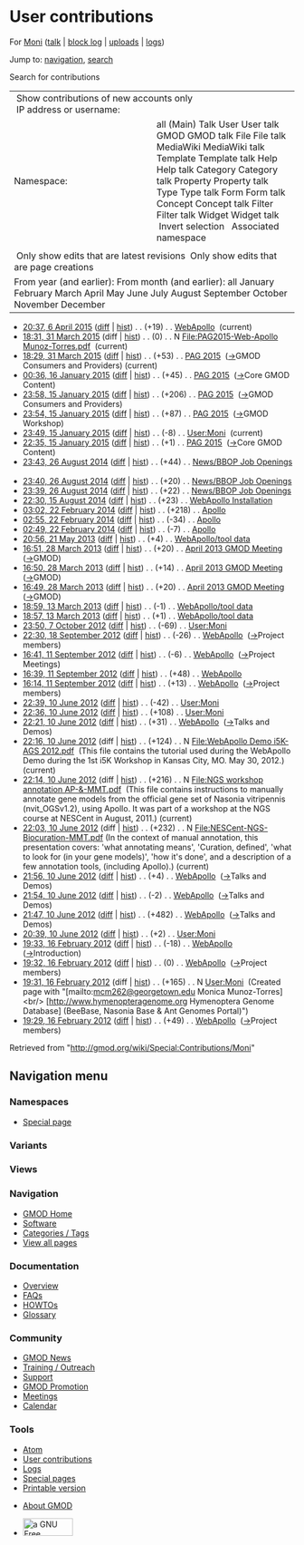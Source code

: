 <div id="mw-page-base" class="noprint">

</div>

<div id="mw-head-base" class="noprint">

</div>

<div id="content" class="mw-body" role="main">

<span id="top"></span>

<div id="mw-js-message" style="display:none;">

</div>



# <span dir="auto">User contributions</span>

<div id="bodyContent">

<div id="contentSub">

For [Moni](/wiki/User:Moni "User:Moni") (<a
href="/mediawiki/index.php?title=User_talk:Moni&amp;action=edit&amp;redlink=1"
class="new" title="User talk:Moni (page does not exist)">talk</a> \|
[block
log](/mediawiki/index.php?title=Special:Log/block&page=User%3AMoni "Special:Log/block")
\| [uploads](/wiki/Special:ListFiles/Moni "Special:ListFiles/Moni") \|
[logs](/wiki/Special:Log/Moni "Special:Log/Moni"))

</div>

<div id="jump-to-nav" class="mw-jump">

Jump to: [navigation](#mw-navigation), [search](#p-search)

</div>

<div id="mw-content-text">

Search for contributions

<table class="mw-contributions-table">
<colgroup>
<col style="width: 50%" />
<col style="width: 50%" />
</colgroup>
<tbody>
<tr class="odd">
<td colspan="2"> Show contributions of new accounts only<br />
 IP address or username:</td>
</tr>
<tr class="even">
<td class="mw-label">Namespace:</td>
<td>all (Main) Talk User User talk GMOD GMOD talk File File talk
MediaWiki MediaWiki talk Template Template talk Help Help talk Category
Category talk Property Property talk Type Type talk Form Form talk
Concept Concept talk Filter Filter talk Widget Widget talk  
 Invert selection 
 Associated namespace </td>
</tr>
<tr class="odd">
<td colspan="2"></td>
</tr>
<tr class="even">
<td colspan="2"> Only show edits that are latest revisions
 Only show edits that are page creations</td>
</tr>
<tr class="odd">
<td colspan="2">From year (and earlier): From month (and earlier): all
January February March April May June July August September October
November December</td>
</tr>
</tbody>
</table>

- <a href="/mediawiki/index.php?title=WebApollo&amp;oldid=26715"
  class="mw-changeslist-date" title="WebApollo">20:37, 6 April 2015</a>
  ([diff](/mediawiki/index.php?title=WebApollo&diff=prev&oldid=26715 "WebApollo")
  \|
  [hist](/mediawiki/index.php?title=WebApollo&action=history "WebApollo"))
  <span class="mw-changeslist-separator">. .</span>
  <span class="mw-plusminus-pos" dir="ltr"
  title="4,028 bytes after change">(+19)</span>‎
  <span class="mw-changeslist-separator">. .</span>
  <a href="/wiki/WebApollo" class="mw-contributions-title"
  title="WebApollo">WebApollo</a> ‎
  <span class="mw-uctop">(current)</span>
- <a
  href="/mediawiki/index.php?title=File:PAG2015-Web-Apollo_Munoz-Torres.pdf&amp;oldid=26708"
  class="mw-changeslist-date"
  title="File:PAG2015-Web-Apollo Munoz-Torres.pdf">18:31, 31 March
  2015</a> (diff \|
  [hist](/mediawiki/index.php?title=File:PAG2015-Web-Apollo_Munoz-Torres.pdf&action=history "File:PAG2015-Web-Apollo Munoz-Torres.pdf"))
  <span class="mw-changeslist-separator">. .</span>
  <span class="mw-plusminus-null" dir="ltr"
  title="0 bytes after change">(0)</span>‎
  <span class="mw-changeslist-separator">. .</span> N
  <a href="/wiki/File:PAG2015-Web-Apollo_Munoz-Torres.pdf"
  class="mw-contributions-title"
  title="File:PAG2015-Web-Apollo Munoz-Torres.pdf">File:PAG2015-Web-Apollo
  Munoz-Torres.pdf</a> ‎ <span class="mw-uctop">(current)</span>
- <a href="/mediawiki/index.php?title=PAG_2015&amp;oldid=26707"
  class="mw-changeslist-date" title="PAG 2015">18:29, 31 March 2015</a>
  ([diff](/mediawiki/index.php?title=PAG_2015&diff=prev&oldid=26707 "PAG 2015")
  \|
  [hist](/mediawiki/index.php?title=PAG_2015&action=history "PAG 2015"))
  <span class="mw-changeslist-separator">. .</span>
  <span class="mw-plusminus-pos" dir="ltr"
  title="19,069 bytes after change">(+53)</span>‎
  <span class="mw-changeslist-separator">. .</span>
  <a href="/wiki/PAG_2015" class="mw-contributions-title"
  title="PAG 2015">PAG 2015</a> ‎
  <span class="comment">([→](/wiki/PAG_2015#GMOD_Consumers_and_Providers "PAG 2015")‎<span dir="auto"><span class="autocomment">GMOD
  Consumers and Providers</span></span>)</span>
  <span class="mw-uctop">(current)</span>
- <a href="/mediawiki/index.php?title=PAG_2015&amp;oldid=26364"
  class="mw-changeslist-date" title="PAG 2015">00:36, 16 January 2015</a>
  ([diff](/mediawiki/index.php?title=PAG_2015&diff=prev&oldid=26364 "PAG 2015")
  \|
  [hist](/mediawiki/index.php?title=PAG_2015&action=history "PAG 2015"))
  <span class="mw-changeslist-separator">. .</span>
  <span class="mw-plusminus-pos" dir="ltr"
  title="16,844 bytes after change">(+45)</span>‎
  <span class="mw-changeslist-separator">. .</span>
  <a href="/wiki/PAG_2015" class="mw-contributions-title"
  title="PAG 2015">PAG 2015</a> ‎
  <span class="comment">([→](/wiki/PAG_2015#Core_GMOD_Content "PAG 2015")‎<span dir="auto"><span class="autocomment">Core
  GMOD Content</span></span>)</span>
- <a href="/mediawiki/index.php?title=PAG_2015&amp;oldid=26363"
  class="mw-changeslist-date" title="PAG 2015">23:58, 15 January 2015</a>
  ([diff](/mediawiki/index.php?title=PAG_2015&diff=prev&oldid=26363 "PAG 2015")
  \|
  [hist](/mediawiki/index.php?title=PAG_2015&action=history "PAG 2015"))
  <span class="mw-changeslist-separator">. .</span>
  <span class="mw-plusminus-pos" dir="ltr"
  title="16,799 bytes after change">(+206)</span>‎
  <span class="mw-changeslist-separator">. .</span>
  <a href="/wiki/PAG_2015" class="mw-contributions-title"
  title="PAG 2015">PAG 2015</a> ‎
  <span class="comment">([→](/wiki/PAG_2015#GMOD_Consumers_and_Providers "PAG 2015")‎<span dir="auto"><span class="autocomment">GMOD
  Consumers and Providers</span></span>)</span>
- <a href="/mediawiki/index.php?title=PAG_2015&amp;oldid=26362"
  class="mw-changeslist-date" title="PAG 2015">23:54, 15 January 2015</a>
  ([diff](/mediawiki/index.php?title=PAG_2015&diff=prev&oldid=26362 "PAG 2015")
  \|
  [hist](/mediawiki/index.php?title=PAG_2015&action=history "PAG 2015"))
  <span class="mw-changeslist-separator">. .</span>
  <span class="mw-plusminus-pos" dir="ltr"
  title="16,593 bytes after change">(+87)</span>‎
  <span class="mw-changeslist-separator">. .</span>
  <a href="/wiki/PAG_2015" class="mw-contributions-title"
  title="PAG 2015">PAG 2015</a> ‎
  <span class="comment">([→](/wiki/PAG_2015#GMOD_Workshop "PAG 2015")‎<span dir="auto"><span class="autocomment">GMOD
  Workshop</span></span>)</span>
- <a href="/mediawiki/index.php?title=User:Moni&amp;oldid=26361"
  class="mw-changeslist-date" title="User:Moni">23:49, 15 January 2015</a>
  ([diff](/mediawiki/index.php?title=User:Moni&diff=prev&oldid=26361 "User:Moni")
  \|
  [hist](/mediawiki/index.php?title=User:Moni&action=history "User:Moni"))
  <span class="mw-changeslist-separator">. .</span>
  <span class="mw-plusminus-neg" dir="ltr"
  title="156 bytes after change">(-8)</span>‎
  <span class="mw-changeslist-separator">. .</span>
  <a href="/wiki/User:Moni" class="mw-contributions-title"
  title="User:Moni">User:Moni</a> ‎
  <span class="mw-uctop">(current)</span>
- <a href="/mediawiki/index.php?title=PAG_2015&amp;oldid=26360"
  class="mw-changeslist-date" title="PAG 2015">22:35, 15 January 2015</a>
  ([diff](/mediawiki/index.php?title=PAG_2015&diff=prev&oldid=26360 "PAG 2015")
  \|
  [hist](/mediawiki/index.php?title=PAG_2015&action=history "PAG 2015"))
  <span class="mw-changeslist-separator">. .</span>
  <span class="mw-plusminus-pos" dir="ltr"
  title="16,506 bytes after change">(+1)</span>‎
  <span class="mw-changeslist-separator">. .</span>
  <a href="/wiki/PAG_2015" class="mw-contributions-title"
  title="PAG 2015">PAG 2015</a> ‎
  <span class="comment">([→](/wiki/PAG_2015#Core_GMOD_Content "PAG 2015")‎<span dir="auto"><span class="autocomment">Core
  GMOD Content</span></span>)</span>
- <a
  href="/mediawiki/index.php?title=News/BBOP_Job_Openings&amp;oldid=26025"
  class="mw-changeslist-date" title="News/BBOP Job Openings">23:43, 26
  August 2014</a>
  ([diff](/mediawiki/index.php?title=News/BBOP_Job_Openings&diff=prev&oldid=26025 "News/BBOP Job Openings")
  \|
  [hist](/mediawiki/index.php?title=News/BBOP_Job_Openings&action=history "News/BBOP Job Openings"))
  <span class="mw-changeslist-separator">. .</span>
  <span class="mw-plusminus-pos" dir="ltr"
  title="10,271 bytes after change">(+44)</span>‎
  <span class="mw-changeslist-separator">. .</span>
  <a href="/wiki/News/BBOP_Job_Openings" class="mw-contributions-title"
  title="News/BBOP Job Openings">News/BBOP Job Openings</a> ‎
- <a
  href="/mediawiki/index.php?title=News/BBOP_Job_Openings&amp;oldid=26024"
  class="mw-changeslist-date" title="News/BBOP Job Openings">23:40, 26
  August 2014</a>
  ([diff](/mediawiki/index.php?title=News/BBOP_Job_Openings&diff=prev&oldid=26024 "News/BBOP Job Openings")
  \|
  [hist](/mediawiki/index.php?title=News/BBOP_Job_Openings&action=history "News/BBOP Job Openings"))
  <span class="mw-changeslist-separator">. .</span>
  <span class="mw-plusminus-pos" dir="ltr"
  title="10,227 bytes after change">(+20)</span>‎
  <span class="mw-changeslist-separator">. .</span>
  <a href="/wiki/News/BBOP_Job_Openings" class="mw-contributions-title"
  title="News/BBOP Job Openings">News/BBOP Job Openings</a> ‎
- <a
  href="/mediawiki/index.php?title=News/BBOP_Job_Openings&amp;oldid=26023"
  class="mw-changeslist-date" title="News/BBOP Job Openings">23:39, 26
  August 2014</a>
  ([diff](/mediawiki/index.php?title=News/BBOP_Job_Openings&diff=prev&oldid=26023 "News/BBOP Job Openings")
  \|
  [hist](/mediawiki/index.php?title=News/BBOP_Job_Openings&action=history "News/BBOP Job Openings"))
  <span class="mw-changeslist-separator">. .</span>
  <span class="mw-plusminus-pos" dir="ltr"
  title="10,207 bytes after change">(+22)</span>‎
  <span class="mw-changeslist-separator">. .</span>
  <a href="/wiki/News/BBOP_Job_Openings" class="mw-contributions-title"
  title="News/BBOP Job Openings">News/BBOP Job Openings</a> ‎
- <a
  href="/mediawiki/index.php?title=WebApollo_Installation&amp;oldid=26021"
  class="mw-changeslist-date" title="WebApollo Installation">22:30, 15
  August 2014</a>
  ([diff](/mediawiki/index.php?title=WebApollo_Installation&diff=prev&oldid=26021 "WebApollo Installation")
  \|
  [hist](/mediawiki/index.php?title=WebApollo_Installation&action=history "WebApollo Installation"))
  <span class="mw-changeslist-separator">. .</span>
  <span class="mw-plusminus-pos" dir="ltr"
  title="89,306 bytes after change">(+23)</span>‎
  <span class="mw-changeslist-separator">. .</span>
  <a href="/wiki/WebApollo_Installation" class="mw-contributions-title"
  title="WebApollo Installation">WebApollo Installation</a> ‎
- <a href="/mediawiki/index.php?title=Apollo&amp;oldid=25532"
  class="mw-changeslist-date" title="Apollo">03:02, 22 February 2014</a>
  ([diff](/mediawiki/index.php?title=Apollo&diff=prev&oldid=25532 "Apollo")
  \| [hist](/mediawiki/index.php?title=Apollo&action=history "Apollo"))
  <span class="mw-changeslist-separator">. .</span>
  <span class="mw-plusminus-pos" dir="ltr"
  title="4,633 bytes after change">(+218)</span>‎
  <span class="mw-changeslist-separator">. .</span>
  <a href="/wiki/Apollo" class="mw-contributions-title"
  title="Apollo">Apollo</a> ‎
- <a href="/mediawiki/index.php?title=Apollo&amp;oldid=25531"
  class="mw-changeslist-date" title="Apollo">02:55, 22 February 2014</a>
  ([diff](/mediawiki/index.php?title=Apollo&diff=prev&oldid=25531 "Apollo")
  \| [hist](/mediawiki/index.php?title=Apollo&action=history "Apollo"))
  <span class="mw-changeslist-separator">. .</span>
  <span class="mw-plusminus-neg" dir="ltr"
  title="4,415 bytes after change">(-34)</span>‎
  <span class="mw-changeslist-separator">. .</span>
  <a href="/wiki/Apollo" class="mw-contributions-title"
  title="Apollo">Apollo</a> ‎
- <a href="/mediawiki/index.php?title=Apollo&amp;oldid=25530"
  class="mw-changeslist-date" title="Apollo">02:49, 22 February 2014</a>
  ([diff](/mediawiki/index.php?title=Apollo&diff=prev&oldid=25530 "Apollo")
  \| [hist](/mediawiki/index.php?title=Apollo&action=history "Apollo"))
  <span class="mw-changeslist-separator">. .</span>
  <span class="mw-plusminus-neg" dir="ltr"
  title="4,449 bytes after change">(-7)</span>‎
  <span class="mw-changeslist-separator">. .</span>
  <a href="/wiki/Apollo" class="mw-contributions-title"
  title="Apollo">Apollo</a> ‎
- <a href="/mediawiki/index.php?title=WebApollo/tool_data&amp;oldid=23589"
  class="mw-changeslist-date" title="WebApollo/tool data">20:56, 21 May
  2013</a>
  ([diff](/mediawiki/index.php?title=WebApollo/tool_data&diff=prev&oldid=23589 "WebApollo/tool data")
  \|
  [hist](/mediawiki/index.php?title=WebApollo/tool_data&action=history "WebApollo/tool data"))
  <span class="mw-changeslist-separator">. .</span>
  <span class="mw-plusminus-pos" dir="ltr"
  title="4,767 bytes after change">(+4)</span>‎
  <span class="mw-changeslist-separator">. .</span>
  <a href="/wiki/WebApollo/tool_data" class="mw-contributions-title"
  title="WebApollo/tool data">WebApollo/tool data</a> ‎
- <a
  href="/mediawiki/index.php?title=April_2013_GMOD_Meeting&amp;oldid=23304"
  class="mw-changeslist-date" title="April 2013 GMOD Meeting">16:51, 28
  March 2013</a>
  ([diff](/mediawiki/index.php?title=April_2013_GMOD_Meeting&diff=prev&oldid=23304 "April 2013 GMOD Meeting")
  \|
  [hist](/mediawiki/index.php?title=April_2013_GMOD_Meeting&action=history "April 2013 GMOD Meeting"))
  <span class="mw-changeslist-separator">. .</span>
  <span class="mw-plusminus-pos" dir="ltr"
  title="4,741 bytes after change">(+20)</span>‎
  <span class="mw-changeslist-separator">. .</span>
  <a href="/wiki/April_2013_GMOD_Meeting" class="mw-contributions-title"
  title="April 2013 GMOD Meeting">April 2013 GMOD Meeting</a> ‎
  <span class="comment">([→](/wiki/April_2013_GMOD_Meeting#GMOD "April 2013 GMOD Meeting")‎<span dir="auto"><span class="autocomment">GMOD</span></span>)</span>
- <a
  href="/mediawiki/index.php?title=April_2013_GMOD_Meeting&amp;oldid=23303"
  class="mw-changeslist-date" title="April 2013 GMOD Meeting">16:50, 28
  March 2013</a>
  ([diff](/mediawiki/index.php?title=April_2013_GMOD_Meeting&diff=prev&oldid=23303 "April 2013 GMOD Meeting")
  \|
  [hist](/mediawiki/index.php?title=April_2013_GMOD_Meeting&action=history "April 2013 GMOD Meeting"))
  <span class="mw-changeslist-separator">. .</span>
  <span class="mw-plusminus-pos" dir="ltr"
  title="4,721 bytes after change">(+14)</span>‎
  <span class="mw-changeslist-separator">. .</span>
  <a href="/wiki/April_2013_GMOD_Meeting" class="mw-contributions-title"
  title="April 2013 GMOD Meeting">April 2013 GMOD Meeting</a> ‎
  <span class="comment">([→](/wiki/April_2013_GMOD_Meeting#GMOD "April 2013 GMOD Meeting")‎<span dir="auto"><span class="autocomment">GMOD</span></span>)</span>
- <a
  href="/mediawiki/index.php?title=April_2013_GMOD_Meeting&amp;oldid=23302"
  class="mw-changeslist-date" title="April 2013 GMOD Meeting">16:49, 28
  March 2013</a>
  ([diff](/mediawiki/index.php?title=April_2013_GMOD_Meeting&diff=prev&oldid=23302 "April 2013 GMOD Meeting")
  \|
  [hist](/mediawiki/index.php?title=April_2013_GMOD_Meeting&action=history "April 2013 GMOD Meeting"))
  <span class="mw-changeslist-separator">. .</span>
  <span class="mw-plusminus-pos" dir="ltr"
  title="4,707 bytes after change">(+20)</span>‎
  <span class="mw-changeslist-separator">. .</span>
  <a href="/wiki/April_2013_GMOD_Meeting" class="mw-contributions-title"
  title="April 2013 GMOD Meeting">April 2013 GMOD Meeting</a> ‎
  <span class="comment">([→](/wiki/April_2013_GMOD_Meeting#GMOD "April 2013 GMOD Meeting")‎<span dir="auto"><span class="autocomment">GMOD</span></span>)</span>
- <a href="/mediawiki/index.php?title=WebApollo/tool_data&amp;oldid=23250"
  class="mw-changeslist-date" title="WebApollo/tool data">18:59, 13 March
  2013</a>
  ([diff](/mediawiki/index.php?title=WebApollo/tool_data&diff=prev&oldid=23250 "WebApollo/tool data")
  \|
  [hist](/mediawiki/index.php?title=WebApollo/tool_data&action=history "WebApollo/tool data"))
  <span class="mw-changeslist-separator">. .</span>
  <span class="mw-plusminus-neg" dir="ltr"
  title="6,675 bytes after change">(-1)</span>‎
  <span class="mw-changeslist-separator">. .</span>
  <a href="/wiki/WebApollo/tool_data" class="mw-contributions-title"
  title="WebApollo/tool data">WebApollo/tool data</a> ‎
- <a href="/mediawiki/index.php?title=WebApollo/tool_data&amp;oldid=23248"
  class="mw-changeslist-date" title="WebApollo/tool data">18:57, 13 March
  2013</a>
  ([diff](/mediawiki/index.php?title=WebApollo/tool_data&diff=prev&oldid=23248 "WebApollo/tool data")
  \|
  [hist](/mediawiki/index.php?title=WebApollo/tool_data&action=history "WebApollo/tool data"))
  <span class="mw-changeslist-separator">. .</span>
  <span class="mw-plusminus-pos" dir="ltr"
  title="6,676 bytes after change">(+1)</span>‎
  <span class="mw-changeslist-separator">. .</span>
  <a href="/wiki/WebApollo/tool_data" class="mw-contributions-title"
  title="WebApollo/tool data">WebApollo/tool data</a> ‎
- <a href="/mediawiki/index.php?title=User:Moni&amp;oldid=21950"
  class="mw-changeslist-date" title="User:Moni">23:50, 7 October 2012</a>
  ([diff](/mediawiki/index.php?title=User:Moni&diff=prev&oldid=21950 "User:Moni")
  \|
  [hist](/mediawiki/index.php?title=User:Moni&action=history "User:Moni"))
  <span class="mw-changeslist-separator">. .</span>
  <span class="mw-plusminus-neg" dir="ltr"
  title="164 bytes after change">(-69)</span>‎
  <span class="mw-changeslist-separator">. .</span>
  <a href="/wiki/User:Moni" class="mw-contributions-title"
  title="User:Moni">User:Moni</a> ‎
- <a href="/mediawiki/index.php?title=WebApollo&amp;oldid=21768"
  class="mw-changeslist-date" title="WebApollo">22:30, 18 September
  2012</a>
  ([diff](/mediawiki/index.php?title=WebApollo&diff=prev&oldid=21768 "WebApollo")
  \|
  [hist](/mediawiki/index.php?title=WebApollo&action=history "WebApollo"))
  <span class="mw-changeslist-separator">. .</span>
  <span class="mw-plusminus-neg" dir="ltr"
  title="4,882 bytes after change">(-26)</span>‎
  <span class="mw-changeslist-separator">. .</span>
  <a href="/wiki/WebApollo" class="mw-contributions-title"
  title="WebApollo">WebApollo</a> ‎
  <span class="comment">([→](/wiki/WebApollo#Project_members "WebApollo")‎<span dir="auto"><span class="autocomment">Project
  members</span></span>)</span>
- <a href="/mediawiki/index.php?title=WebApollo&amp;oldid=21637"
  class="mw-changeslist-date" title="WebApollo">16:41, 11 September
  2012</a>
  ([diff](/mediawiki/index.php?title=WebApollo&diff=prev&oldid=21637 "WebApollo")
  \|
  [hist](/mediawiki/index.php?title=WebApollo&action=history "WebApollo"))
  <span class="mw-changeslist-separator">. .</span>
  <span class="mw-plusminus-neg" dir="ltr"
  title="4,757 bytes after change">(-6)</span>‎
  <span class="mw-changeslist-separator">. .</span>
  <a href="/wiki/WebApollo" class="mw-contributions-title"
  title="WebApollo">WebApollo</a> ‎
  <span class="comment">([→](/wiki/WebApollo#Project_Meetings "WebApollo")‎<span dir="auto"><span class="autocomment">Project
  Meetings</span></span>)</span>
- <a href="/mediawiki/index.php?title=WebApollo&amp;oldid=21636"
  class="mw-changeslist-date" title="WebApollo">16:39, 11 September
  2012</a>
  ([diff](/mediawiki/index.php?title=WebApollo&diff=prev&oldid=21636 "WebApollo")
  \|
  [hist](/mediawiki/index.php?title=WebApollo&action=history "WebApollo"))
  <span class="mw-changeslist-separator">. .</span>
  <span class="mw-plusminus-pos" dir="ltr"
  title="4,763 bytes after change">(+48)</span>‎
  <span class="mw-changeslist-separator">. .</span>
  <a href="/wiki/WebApollo" class="mw-contributions-title"
  title="WebApollo">WebApollo</a> ‎
- <a href="/mediawiki/index.php?title=WebApollo&amp;oldid=21635"
  class="mw-changeslist-date" title="WebApollo">16:14, 11 September
  2012</a>
  ([diff](/mediawiki/index.php?title=WebApollo&diff=prev&oldid=21635 "WebApollo")
  \|
  [hist](/mediawiki/index.php?title=WebApollo&action=history "WebApollo"))
  <span class="mw-changeslist-separator">. .</span>
  <span class="mw-plusminus-pos" dir="ltr"
  title="4,715 bytes after change">(+13)</span>‎
  <span class="mw-changeslist-separator">. .</span>
  <a href="/wiki/WebApollo" class="mw-contributions-title"
  title="WebApollo">WebApollo</a> ‎
  <span class="comment">([→](/wiki/WebApollo#Project_members "WebApollo")‎<span dir="auto"><span class="autocomment">Project
  members</span></span>)</span>
- <a href="/mediawiki/index.php?title=User:Moni&amp;oldid=20634"
  class="mw-changeslist-date" title="User:Moni">22:39, 10 June 2012</a>
  ([diff](/mediawiki/index.php?title=User:Moni&diff=prev&oldid=20634 "User:Moni")
  \|
  [hist](/mediawiki/index.php?title=User:Moni&action=history "User:Moni"))
  <span class="mw-changeslist-separator">. .</span>
  <span class="mw-plusminus-neg" dir="ltr"
  title="233 bytes after change">(-42)</span>‎
  <span class="mw-changeslist-separator">. .</span>
  <a href="/wiki/User:Moni" class="mw-contributions-title"
  title="User:Moni">User:Moni</a> ‎
- <a href="/mediawiki/index.php?title=User:Moni&amp;oldid=20633"
  class="mw-changeslist-date" title="User:Moni">22:36, 10 June 2012</a>
  ([diff](/mediawiki/index.php?title=User:Moni&diff=prev&oldid=20633 "User:Moni")
  \|
  [hist](/mediawiki/index.php?title=User:Moni&action=history "User:Moni"))
  <span class="mw-changeslist-separator">. .</span>
  <span class="mw-plusminus-pos" dir="ltr"
  title="275 bytes after change">(+108)</span>‎
  <span class="mw-changeslist-separator">. .</span>
  <a href="/wiki/User:Moni" class="mw-contributions-title"
  title="User:Moni">User:Moni</a> ‎
- <a href="/mediawiki/index.php?title=WebApollo&amp;oldid=20632"
  class="mw-changeslist-date" title="WebApollo">22:21, 10 June 2012</a>
  ([diff](/mediawiki/index.php?title=WebApollo&diff=prev&oldid=20632 "WebApollo")
  \|
  [hist](/mediawiki/index.php?title=WebApollo&action=history "WebApollo"))
  <span class="mw-changeslist-separator">. .</span>
  <span class="mw-plusminus-pos" dir="ltr"
  title="4,708 bytes after change">(+31)</span>‎
  <span class="mw-changeslist-separator">. .</span>
  <a href="/wiki/WebApollo" class="mw-contributions-title"
  title="WebApollo">WebApollo</a> ‎
  <span class="comment">([→](/wiki/WebApollo#Talks_and_Demos "WebApollo")‎<span dir="auto"><span class="autocomment">Talks
  and Demos</span></span>)</span>
- <a
  href="/mediawiki/index.php?title=File:WebApollo_Demo_i5K-AGS_2012.pdf&amp;oldid=20631"
  class="mw-changeslist-date"
  title="File:WebApollo Demo i5K-AGS 2012.pdf">22:16, 10 June 2012</a>
  (diff \|
  [hist](/mediawiki/index.php?title=File:WebApollo_Demo_i5K-AGS_2012.pdf&action=history "File:WebApollo Demo i5K-AGS 2012.pdf"))
  <span class="mw-changeslist-separator">. .</span>
  <span class="mw-plusminus-pos" dir="ltr"
  title="124 bytes after change">(+124)</span>‎
  <span class="mw-changeslist-separator">. .</span> N
  <a href="/wiki/File:WebApollo_Demo_i5K-AGS_2012.pdf"
  class="mw-contributions-title"
  title="File:WebApollo Demo i5K-AGS 2012.pdf">File:WebApollo Demo i5K-AGS
  2012.pdf</a> ‎ <span class="comment">(This file contains the tutorial
  used during the WebApollo Demo during the 1st i5K Workshop in Kansas
  City, MO. May 30, 2012.)</span>
  <span class="mw-uctop">(current)</span>
- <a
  href="/mediawiki/index.php?title=File:NGS_workshop_annotation_AP-%26-MMT.pdf&amp;oldid=20630"
  class="mw-changeslist-date"
  title="File:NGS workshop annotation AP-&amp;-MMT.pdf">22:14, 10 June
  2012</a> (diff \|
  [hist](/mediawiki/index.php?title=File:NGS_workshop_annotation_AP-%26-MMT.pdf&action=history "File:NGS workshop annotation AP-&-MMT.pdf"))
  <span class="mw-changeslist-separator">. .</span>
  <span class="mw-plusminus-pos" dir="ltr"
  title="216 bytes after change">(+216)</span>‎
  <span class="mw-changeslist-separator">. .</span> N
  <a href="/wiki/File:NGS_workshop_annotation_AP-%26-MMT.pdf"
  class="mw-contributions-title"
  title="File:NGS workshop annotation AP-&amp;-MMT.pdf">File:NGS workshop
  annotation AP-&amp;-MMT.pdf</a> ‎ <span class="comment">(This file
  contains instructions to manually annotate gene models from the
  official gene set of Nasonia vitripennis (nvit_OGSv1.2), using Apollo.
  It was part of a workshop at the NGS course at NESCent in August,
  2011.)</span> <span class="mw-uctop">(current)</span>
- <a
  href="/mediawiki/index.php?title=File:NESCent-NGS-Biocuration-MMT.pdf&amp;oldid=20629"
  class="mw-changeslist-date"
  title="File:NESCent-NGS-Biocuration-MMT.pdf">22:03, 10 June 2012</a>
  (diff \|
  [hist](/mediawiki/index.php?title=File:NESCent-NGS-Biocuration-MMT.pdf&action=history "File:NESCent-NGS-Biocuration-MMT.pdf"))
  <span class="mw-changeslist-separator">. .</span>
  <span class="mw-plusminus-pos" dir="ltr"
  title="232 bytes after change">(+232)</span>‎
  <span class="mw-changeslist-separator">. .</span> N
  <a href="/wiki/File:NESCent-NGS-Biocuration-MMT.pdf"
  class="mw-contributions-title"
  title="File:NESCent-NGS-Biocuration-MMT.pdf">File:NESCent-NGS-Biocuration-MMT.pdf</a>
  ‎ <span class="comment">(In the context of manual annotation, this
  presentation covers: 'what annotating means', 'Curation, defined',
  'what to look for (in your gene models)', 'how it's done', and a
  description of a few annotation tools, (including Apollo).)</span>
  <span class="mw-uctop">(current)</span>
- <a href="/mediawiki/index.php?title=WebApollo&amp;oldid=20628"
  class="mw-changeslist-date" title="WebApollo">21:56, 10 June 2012</a>
  ([diff](/mediawiki/index.php?title=WebApollo&diff=prev&oldid=20628 "WebApollo")
  \|
  [hist](/mediawiki/index.php?title=WebApollo&action=history "WebApollo"))
  <span class="mw-changeslist-separator">. .</span>
  <span class="mw-plusminus-pos" dir="ltr"
  title="4,677 bytes after change">(+4)</span>‎
  <span class="mw-changeslist-separator">. .</span>
  <a href="/wiki/WebApollo" class="mw-contributions-title"
  title="WebApollo">WebApollo</a> ‎
  <span class="comment">([→](/wiki/WebApollo#Talks_and_Demos "WebApollo")‎<span dir="auto"><span class="autocomment">Talks
  and Demos</span></span>)</span>
- <a href="/mediawiki/index.php?title=WebApollo&amp;oldid=20627"
  class="mw-changeslist-date" title="WebApollo">21:54, 10 June 2012</a>
  ([diff](/mediawiki/index.php?title=WebApollo&diff=prev&oldid=20627 "WebApollo")
  \|
  [hist](/mediawiki/index.php?title=WebApollo&action=history "WebApollo"))
  <span class="mw-changeslist-separator">. .</span>
  <span class="mw-plusminus-neg" dir="ltr"
  title="4,673 bytes after change">(-2)</span>‎
  <span class="mw-changeslist-separator">. .</span>
  <a href="/wiki/WebApollo" class="mw-contributions-title"
  title="WebApollo">WebApollo</a> ‎
  <span class="comment">([→](/wiki/WebApollo#Talks_and_Demos "WebApollo")‎<span dir="auto"><span class="autocomment">Talks
  and Demos</span></span>)</span>
- <a href="/mediawiki/index.php?title=WebApollo&amp;oldid=20626"
  class="mw-changeslist-date" title="WebApollo">21:47, 10 June 2012</a>
  ([diff](/mediawiki/index.php?title=WebApollo&diff=prev&oldid=20626 "WebApollo")
  \|
  [hist](/mediawiki/index.php?title=WebApollo&action=history "WebApollo"))
  <span class="mw-changeslist-separator">. .</span>
  <span class="mw-plusminus-pos" dir="ltr"
  title="4,675 bytes after change">(+482)</span>‎
  <span class="mw-changeslist-separator">. .</span>
  <a href="/wiki/WebApollo" class="mw-contributions-title"
  title="WebApollo">WebApollo</a> ‎
  <span class="comment">([→](/wiki/WebApollo#Talks_and_Demos "WebApollo")‎<span dir="auto"><span class="autocomment">Talks
  and Demos</span></span>)</span>
- <a href="/mediawiki/index.php?title=User:Moni&amp;oldid=20625"
  class="mw-changeslist-date" title="User:Moni">20:39, 10 June 2012</a>
  ([diff](/mediawiki/index.php?title=User:Moni&diff=prev&oldid=20625 "User:Moni")
  \|
  [hist](/mediawiki/index.php?title=User:Moni&action=history "User:Moni"))
  <span class="mw-changeslist-separator">. .</span>
  <span class="mw-plusminus-pos" dir="ltr"
  title="167 bytes after change">(+2)</span>‎
  <span class="mw-changeslist-separator">. .</span>
  <a href="/wiki/User:Moni" class="mw-contributions-title"
  title="User:Moni">User:Moni</a> ‎
- <a href="/mediawiki/index.php?title=WebApollo&amp;oldid=19744"
  class="mw-changeslist-date" title="WebApollo">19:33, 16 February
  2012</a>
  ([diff](/mediawiki/index.php?title=WebApollo&diff=prev&oldid=19744 "WebApollo")
  \|
  [hist](/mediawiki/index.php?title=WebApollo&action=history "WebApollo"))
  <span class="mw-changeslist-separator">. .</span>
  <span class="mw-plusminus-neg" dir="ltr"
  title="3,191 bytes after change">(-18)</span>‎
  <span class="mw-changeslist-separator">. .</span>
  <a href="/wiki/WebApollo" class="mw-contributions-title"
  title="WebApollo">WebApollo</a> ‎
  <span class="comment">([→](/wiki/WebApollo#Introduction "WebApollo")‎<span dir="auto"><span class="autocomment">Introduction</span></span>)</span>
- <a href="/mediawiki/index.php?title=WebApollo&amp;oldid=19743"
  class="mw-changeslist-date" title="WebApollo">19:32, 16 February
  2012</a>
  ([diff](/mediawiki/index.php?title=WebApollo&diff=prev&oldid=19743 "WebApollo")
  \|
  [hist](/mediawiki/index.php?title=WebApollo&action=history "WebApollo"))
  <span class="mw-changeslist-separator">. .</span>
  <span class="mw-plusminus-null" dir="ltr"
  title="3,209 bytes after change">(0)</span>‎
  <span class="mw-changeslist-separator">. .</span>
  <a href="/wiki/WebApollo" class="mw-contributions-title"
  title="WebApollo">WebApollo</a> ‎
  <span class="comment">([→](/wiki/WebApollo#Project_members "WebApollo")‎<span dir="auto"><span class="autocomment">Project
  members</span></span>)</span>
- <a href="/mediawiki/index.php?title=User:Moni&amp;oldid=19742"
  class="mw-changeslist-date" title="User:Moni">19:31, 16 February
  2012</a> (diff \|
  [hist](/mediawiki/index.php?title=User:Moni&action=history "User:Moni"))
  <span class="mw-changeslist-separator">. .</span>
  <span class="mw-plusminus-pos" dir="ltr"
  title="165 bytes after change">(+165)</span>‎
  <span class="mw-changeslist-separator">. .</span> N
  <a href="/wiki/User:Moni" class="mw-contributions-title"
  title="User:Moni">User:Moni</a> ‎ <span class="comment">(Created page
  with "\[mailto:mcm262@georgetown.edu Monica Munoz-Torres\] \<br/\>
  \[http://www.hymenopteragenome.org Hymenoptera Genome Database\]
  (BeeBase, Nasonia Base & Ant Genomes Portal)")</span>
- <a href="/mediawiki/index.php?title=WebApollo&amp;oldid=19741"
  class="mw-changeslist-date" title="WebApollo">19:29, 16 February
  2012</a>
  ([diff](/mediawiki/index.php?title=WebApollo&diff=prev&oldid=19741 "WebApollo")
  \|
  [hist](/mediawiki/index.php?title=WebApollo&action=history "WebApollo"))
  <span class="mw-changeslist-separator">. .</span>
  <span class="mw-plusminus-pos" dir="ltr"
  title="3,209 bytes after change">(+49)</span>‎
  <span class="mw-changeslist-separator">. .</span>
  <a href="/wiki/WebApollo" class="mw-contributions-title"
  title="WebApollo">WebApollo</a> ‎
  <span class="comment">([→](/wiki/WebApollo#Project_members "WebApollo")‎<span dir="auto"><span class="autocomment">Project
  members</span></span>)</span>

</div>

<div class="printfooter">

Retrieved from "<http://gmod.org/wiki/Special:Contributions/Moni>"

</div>

<div id="catlinks" class="catlinks catlinks-allhidden">

</div>

<div class="visualClear">

</div>

</div>

</div>

<div id="mw-navigation">

## Navigation menu

<div id="mw-head">



<div id="left-navigation">

<div id="p-namespaces" class="vectorTabs" role="navigation"
aria-labelledby="p-namespaces-label">

### Namespaces

- <span id="ca-nstab-special">[Special
  page](/wiki/Special:Contributions/Moni "This is a special page, you cannot edit the page itself")</span>

</div>

<div id="p-variants" class="vectorMenu emptyPortlet" role="navigation"
aria-labelledby="p-variants-label">

### 

### Variants[](#)

<div class="menu">

</div>

</div>

</div>

<div id="right-navigation">

<div id="p-views" class="vectorTabs emptyPortlet" role="navigation"
aria-labelledby="p-views-label">

### Views

</div>



</div>



</div>

</div>

</div>

<div id="mw-panel">

<div id="p-logo" role="banner">

<a href="/wiki/Main_Page"
style="background-image: url(http://gmod.org/images/GMOD-cogs.png);"
title="Visit the main page"></a>

</div>

<div id="p-Navigation" class="portal" role="navigation"
aria-labelledby="p-Navigation-label">

### Navigation

<div class="body">

- <span id="n-GMOD-Home">[GMOD Home](/wiki/Main_Page)</span>
- <span id="n-Software">[Software](/wiki/GMOD_Components)</span>
- <span id="n-Categories-.2F-Tags">[Categories /
  Tags](/wiki/Categories)</span>
- <span id="n-View-all-pages">[View all
  pages](/wiki/Special:AllPages)</span>

</div>

</div>

<div id="p-Documentation" class="portal" role="navigation"
aria-labelledby="p-Documentation-label">

### Documentation

<div class="body">

- <span id="n-Overview">[Overview](/wiki/Overview)</span>
- <span id="n-FAQs">[FAQs](/wiki/Category:FAQ)</span>
- <span id="n-HOWTOs">[HOWTOs](/wiki/Category:HOWTO)</span>
- <span id="n-Glossary">[Glossary](/wiki/Glossary)</span>

</div>

</div>

<div id="p-Community" class="portal" role="navigation"
aria-labelledby="p-Community-label">

### Community

<div class="body">

- <span id="n-GMOD-News">[GMOD News](/wiki/GMOD_News)</span>
- <span id="n-Training-.2F-Outreach">[Training /
  Outreach](/wiki/Training_and_Outreach)</span>
- <span id="n-Support">[Support](/wiki/Support)</span>
- <span id="n-GMOD-Promotion">[GMOD
  Promotion](/wiki/GMOD_Promotion)</span>
- <span id="n-Meetings">[Meetings](/wiki/Meetings)</span>
- <span id="n-Calendar">[Calendar](/wiki/Calendar)</span>

</div>

</div>

<div id="p-tb" class="portal" role="navigation"
aria-labelledby="p-tb-label">

### Tools

<div class="body">

- <span id="feedlinks"><a
  href="http://gmod.org/mediawiki/index.php?title=Special:Contributions/Moni&amp;feed=atom"
  id="feed-atom" class="feedlink" rel="alternate"
  type="application/atom+xml" title="Atom feed for this page">Atom</a></span>
- <span id="t-contributions">[User
  contributions](/wiki/Special:Contributions/Moni "A list of contributions of this user")</span>
- <span id="t-log">[Logs](/wiki/Special:Log/Moni)</span>
- <span id="t-specialpages"><a href="/wiki/Special:SpecialPages" accesskey="q"
  title="A list of all special pages [q]">Special pages</a></span>
- <span id="t-print"><a
  href="/mediawiki/index.php?title=Special:Contributions/Moni&amp;printable=yes"
  rel="alternate" accesskey="p"
  title="Printable version of this page [p]">Printable version</a></span>

</div>

</div>

</div>

</div>

<div id="footer" role="contentinfo">

- <span id="footer-places-about">[About
  GMOD](/wiki/GMOD:About "GMOD:About")</span>

<!-- -->

- <span id="footer-copyrightico">[<img src="http://www.gnu.org/graphics/gfdl-logo-small.png" width="88"
  height="31" alt="a GNU Free Documentation License" />](http://www.gnu.org/licenses/fdl-1.3.html)</span>


<div style="clear:both">

</div>

</div>
